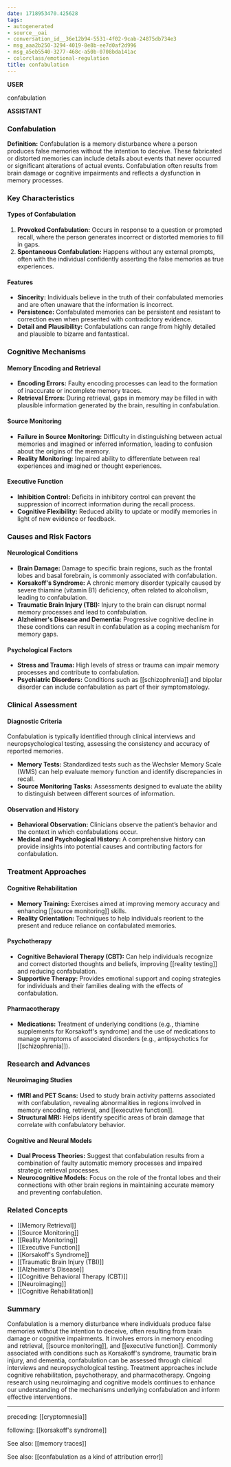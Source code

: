 ```yaml
---
date: 1718953470.425628
tags:
- autogenerated
- source__oai
- conversation_id__36e12b94-5531-4f02-9cab-24875db734e3
- msg_aaa2b250-3294-4019-8e8b-ee7d0af2d996
- msg_a5eb5540-3277-468c-a50b-0708bda141ac
- colorclass/emotional-regulation
title: confabulation
---
```


**USER**

confabulation


**ASSISTANT**

### Confabulation

**Definition:** Confabulation is a memory disturbance where a person produces false memories without the intention to deceive. These fabricated or distorted memories can include details about events that never occurred or significant alterations of actual events. Confabulation often results from brain damage or cognitive impairments and reflects a dysfunction in memory processes.

### Key Characteristics

#### Types of Confabulation

1. **Provoked Confabulation:** Occurs in response to a question or prompted recall, where the person generates incorrect or distorted memories to fill in gaps.
2. **Spontaneous Confabulation:** Happens without any external prompts, often with the individual confidently asserting the false memories as true experiences.

#### Features

- **Sincerity:** Individuals believe in the truth of their confabulated memories and are often unaware that the information is incorrect.
- **Persistence:** Confabulated memories can be persistent and resistant to correction even when presented with contradictory evidence.
- **Detail and Plausibility:** Confabulations can range from highly detailed and plausible to bizarre and fantastical.

### Cognitive Mechanisms

#### Memory Encoding and Retrieval

- **Encoding Errors:** Faulty encoding processes can lead to the formation of inaccurate or incomplete memory traces.
- **Retrieval Errors:** During retrieval, gaps in memory may be filled in with plausible information generated by the brain, resulting in confabulation.

#### Source Monitoring

- **Failure in Source Monitoring:** Difficulty in distinguishing between actual memories and imagined or inferred information, leading to confusion about the origins of the memory.
- **Reality Monitoring:** Impaired ability to differentiate between real experiences and imagined or thought experiences.

#### Executive Function

- **Inhibition Control:** Deficits in inhibitory control can prevent the suppression of incorrect information during the recall process.
- **Cognitive Flexibility:** Reduced ability to update or modify memories in light of new evidence or feedback.

### Causes and Risk Factors

#### Neurological Conditions

- **Brain Damage:** Damage to specific brain regions, such as the frontal lobes and basal forebrain, is commonly associated with confabulation.
- **Korsakoff's Syndrome:** A chronic memory disorder typically caused by severe thiamine (vitamin B1) deficiency, often related to alcoholism, leading to confabulation.
- **Traumatic Brain Injury (TBI):** Injury to the brain can disrupt normal memory processes and lead to confabulation.
- **Alzheimer's Disease and Dementia:** Progressive cognitive decline in these conditions can result in confabulation as a coping mechanism for memory gaps.

#### Psychological Factors

- **Stress and Trauma:** High levels of stress or trauma can impair memory processes and contribute to confabulation.
- **Psychiatric Disorders:** Conditions such as [[schizophrenia]] and bipolar disorder can include confabulation as part of their symptomatology.

### Clinical Assessment

#### Diagnostic Criteria

Confabulation is typically identified through clinical interviews and neuropsychological testing, assessing the consistency and accuracy of reported memories.

- **Memory Tests:** Standardized tests such as the Wechsler Memory Scale (WMS) can help evaluate memory function and identify discrepancies in recall.
- **Source Monitoring Tasks:** Assessments designed to evaluate the ability to distinguish between different sources of information.

#### Observation and History

- **Behavioral Observation:** Clinicians observe the patient’s behavior and the context in which confabulations occur.
- **Medical and Psychological History:** A comprehensive history can provide insights into potential causes and contributing factors for confabulation.

### Treatment Approaches

#### Cognitive Rehabilitation

- **Memory Training:** Exercises aimed at improving memory accuracy and enhancing [[source monitoring]] skills.
- **Reality Orientation:** Techniques to help individuals reorient to the present and reduce reliance on confabulated memories.

#### Psychotherapy

- **Cognitive Behavioral Therapy (CBT):** Can help individuals recognize and correct distorted thoughts and beliefs, improving [[reality testing]] and reducing confabulation.
- **Supportive Therapy:** Provides emotional support and coping strategies for individuals and their families dealing with the effects of confabulation.

#### Pharmacotherapy

- **Medications:** Treatment of underlying conditions (e.g., thiamine supplements for Korsakoff's syndrome) and the use of medications to manage symptoms of associated disorders (e.g., antipsychotics for [[schizophrenia]]).

### Research and Advances

#### Neuroimaging Studies

- **fMRI and PET Scans:** Used to study brain activity patterns associated with confabulation, revealing abnormalities in regions involved in memory encoding, retrieval, and [[executive function]].
- **Structural MRI:** Helps identify specific areas of brain damage that correlate with confabulatory behavior.

#### Cognitive and Neural Models

- **Dual Process Theories:** Suggest that confabulation results from a combination of faulty automatic memory processes and impaired strategic retrieval processes.
- **Neurocognitive Models:** Focus on the role of the frontal lobes and their connections with other brain regions in maintaining accurate memory and preventing confabulation.

### Related Concepts

- [[Memory Retrieval]]
- [[Source Monitoring]]
- [[Reality Monitoring]]
- [[Executive Function]]
- [[Korsakoff's Syndrome]]
- [[Traumatic Brain Injury (TBI)]]
- [[Alzheimer's Disease]]
- [[Cognitive Behavioral Therapy (CBT)]]
- [[Neuroimaging]]
- [[Cognitive Rehabilitation]]

### Summary

Confabulation is a memory disturbance where individuals produce false memories without the intention to deceive, often resulting from brain damage or cognitive impairments. It involves errors in memory encoding and retrieval, [[source monitoring]], and [[executive function]]. Commonly associated with conditions such as Korsakoff's syndrome, traumatic brain injury, and dementia, confabulation can be assessed through clinical interviews and neuropsychological testing. Treatment approaches include cognitive rehabilitation, psychotherapy, and pharmacotherapy. Ongoing research using neuroimaging and cognitive models continues to enhance our understanding of the mechanisms underlying confabulation and inform effective interventions.


---

preceding: [[cryptomnesia]]  


following: [[korsakoff's syndrome]]

See also: [[memory traces]]


See also: [[confabulation as a kind of attribution error]]